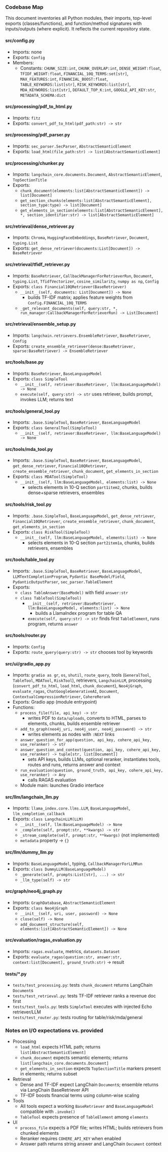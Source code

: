 ### Codebase Map

This document inventories all Python modules, their imports, top-level exports (classes/functions), and function/method signatures with inputs/outputs (where explicit). It reflects the current repository state.

#### src/config.py
- Imports: none
- Exports: `Config`
- Members:
  - Constants: `CHUNK_SIZE:int`, `CHUNK_OVERLAP:int`, `DENSE_WEIGHT:float`, `TFIDF_WEIGHT:float`, `FINANCIAL_10Q_TERMS:set[str]`, `MAX_FEATURES:int`, `FINANCIAL_BOOST:float`, `TABLE_KEYWORDS:list[str]`, `RISK_KEYWORDS:list[str]`, `MDA_KEYWORDS:list[str]`, `DEFAULT_TOP_K:int`, `GOOGLE_API_KEY:str`, `METADATA_SCHEMA:dict`

#### src/processing/pdf_to_html.py
- Imports: `fitz`
- Exports: `convert_pdf_to_html(pdf_path:str) -> str`

#### src/processing/pdf_parser.py
- Imports: `sec_parser.SecParser`, `AbstractSemanticElement`
- Exports: `load_html(file_path:str) -> list[AbstractSemanticElement]`

#### src/processing/chunker.py
- Imports: `langchain_core.documents.Document`, `AbstractSemanticElement`, `TopSectionTitle`
- Exports:
  - `chunk_document(elements:list[AbstractSemanticElement]) -> list[Document]`
  - `get_section_chunks(elements:list[AbstractSemanticElement], section_type:type) -> list[Document]`
  - `get_elements_in_section(elements:list[AbstractSemanticElement], *, section_identifier:str) -> list[AbstractSemanticElement]`

#### src/retrieval/dense_retriever.py
- Imports: `Chroma`, `HuggingFaceEmbeddings`, `BaseRetriever`, `Document`, `typing.List`
- Exports: `get_dense_retriever(documents:List[Document]) -> BaseRetriever`

#### src/retrieval/tfidf_retriever.py
- Imports: `BaseRetriever`, `CallbackManagerForRetrieverRun`, `Document`, `typing.List`, `TfidfVectorizer`, `cosine_similarity`, `numpy as np`, `Config`
- Exports: `class Financial10QRetriever(BaseRetriever)`
  - `__init__(self, documents: List[Document]) -> None`
    - builds TF-IDF matrix; applies feature weights from `Config.FINANCIAL_10Q_TERMS`
  - `_get_relevant_documents(self, query:str, *, run_manager:CallbackManagerForRetrieverRun) -> List[Document]`

#### src/retrieval/ensemble_setup.py
- Imports: `langchain.retrievers.EnsembleRetriever`, `BaseRetriever`, `Config`
- Exports: `create_ensemble_retriever(dense:BaseRetriever, sparse:BaseRetriever) -> EnsembleRetriever`

#### src/tools/base.py
- Imports: `BaseRetriever`, `BaseLanguageModel`
- Exports: `class SimpleTool`
  - `__init__(self, retriever:BaseRetriever, llm:BaseLanguageModel) -> None`
  - `execute(self, query:str) -> str` uses retriever, builds prompt, invokes LLM; returns text

#### src/tools/general_tool.py
- Imports: `.base.SimpleTool`, `BaseRetriever`, `BaseLanguageModel`
- Exports: `class GeneralTool(SimpleTool)`
  - `__init__(self, retriever:BaseRetriever, llm:BaseLanguageModel) -> None`

#### src/tools/mda_tool.py
- Imports: `.base.SimpleTool`, `BaseRetriever`, `BaseLanguageModel`, `get_dense_retriever`, `Financial10QRetriever`, `create_ensemble_retriever`, `chunk_document`, `get_elements_in_section`
- Exports: `class MDATool(SimpleTool)`
  - `__init__(self, llm:BaseLanguageModel, elements:list) -> None`
    - selects elements in 10-Q section `part1item2`, chunks, builds dense+sparse retrievers, ensembles

#### src/tools/risk_tool.py
- Imports: `.base.SimpleTool`, `BaseLanguageModel`, `get_dense_retriever`, `Financial10QRetriever`, `create_ensemble_retriever`, `chunk_document`, `get_elements_in_section`
- Exports: `class RiskTool(SimpleTool)`
  - `__init__(self, llm:BaseLanguageModel, elements:list) -> None`
    - selects elements in 10-Q section `part2item1a`, chunks, builds retrievers, ensembles

#### src/tools/table_tool.py
- Imports: `.base.SimpleTool`, `BaseRetriever`, `BaseLanguageModel`, `LLMTextCompletionProgram`, `Pydantic BaseModel/Field`, `PydanticOutputParser`, `sec_parser.TableElement`
- Exports:
  - `class TableAnswer(BaseModel)` with field `answer:str`
  - `class TableTool(SimpleTool)`
    - `__init__(self, retriever:BaseRetriever, llm:BaseLanguageModel, elements:list) -> None`
      - builds a LlamaIndex program for table QA
    - `execute(self, query:str) -> str` finds first `TableElement`, runs program, returns `answer`

#### src/tools/router.py
- Imports: `Config`
- Exports: `route_query(query:str) -> str` chooses tool by keywords

#### src/ui/gradio_app.py
- Imports: `gradio as gr`, `os`, `shutil`, `route_query`, tools (`GeneralTool`, `TableTool`, `MDATool`, `RiskTool`), retrievers, `LangchainLLM`, processing (`convert_pdf_to_html`, `load_html`, `chunk_document`), `Neo4jGraph`, `evaluate_ragas`, `ChatGoogleGenerativeAI`, `Document`, `ContextualCompressionRetriever`, `CohereRerank`
- Exports: Gradio app (module entrypoint)
- Functions:
  - `process_file(file, api_key) -> str`
    - writes PDF to `data/uploads`, converts to HTML, parses to elements, chunks, builds ensemble retriever
  - `add_to_graph(neo4j_uri, neo4j_user, neo4j_password) -> str`
    - writes elements as nodes with `:NEXT` links
  - `answer_question_for_app(question, api_key, cohere_api_key, use_reranker) -> str`
  - `answer_question_and_context(question, api_key, cohere_api_key, use_reranker) -> tuple[str, list[Document]]`
    - sets API keys, builds LLMs, optional reranker, instantiates tools, routes and runs, returns answer and context
  - `run_evaluation(question, ground_truth, api_key, cohere_api_key, use_reranker) -> Any`
    - calls RAGAS evaluation
  - Module main: launches Gradio interface

#### src/llm/langchain_llm.py
- Imports: `llama_index.core.llms.LLM`, `BaseLanguageModel`, `llm_completion_callback`
- Exports: `class LangchainLLM(LLM)`
  - `__init__(self, llm:BaseLanguageModel) -> None`
  - `_complete(self, prompt:str, **kwargs) -> str`
  - `_stream_complete(self, prompt:str, **kwargs)` (not implemented)
  - `metadata` property -> `{}`

#### src/llm/dummy_llm.py
- Imports: `BaseLanguageModel`, typing, `CallbackManagerForLLMRun`
- Exports: `class DummyLLM(BaseLanguageModel)`
  - `_generate(self, prompts:List[str], ...) -> str`
  - `_llm_type(self) -> str`

#### src/graph/neo4j_graph.py
- Imports: `GraphDatabase`, `AbstractSemanticElement`
- Exports: `class Neo4jGraph`
  - `__init__(self, uri, user, password) -> None`
  - `close(self) -> None`
  - `add_document_structure(self, elements:list[AbstractSemanticElement]) -> None`

#### src/evaluation/ragas_evaluation.py
- Imports: `ragas.evaluate`, metrics, `datasets.Dataset`
- Exports: `evaluate_ragas(question:str, answer:str, context:list[Document], ground_truth:str)` -> result

#### tests/*.py
- `tests/test_processing.py`: tests `chunk_document` returns LangChain `Document`s
- `tests/test_retrieval.py`: tests TF-IDF retriever ranks a revenue doc first
- `tests/test_tools.py`: tests `SimpleTool` executes with injected Echo retriever/LLM
- `tests/test_router.py`: tests routing for table/risk/mda/general

### Notes on I/O expectations vs. provided
- Processing
  - `load_html` expects HTML path; returns `list[AbstractSemanticElement]`
  - `chunk_document` expects semantic elements; returns `list[langchain_core.documents.Document]`
  - `get_elements_in_section` expects `TopSectionTitle` markers present in elements; returns subset
- Retrieval
  - Dense and TF-IDF expect LangChain `Document`s; ensemble returns via LangChain BaseRetriever API
  - TF-IDF boosts financial terms using column-wise scaling
- Tools
  - All tools expect a working `BaseRetriever` and `BaseLanguageModel` compatible with `.invoke()`
  - `TableTool` expects presence of `TableElement` among `elements`
- UI
  - `process_file` expects a PDF file; writes HTML; builds retrievers from chunked elements
  - Reranker requires `COHERE_API_KEY` when enabled
  - Answer path returns string answer and LangChain `Document` context


